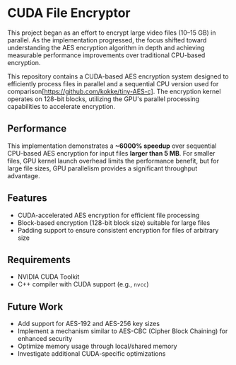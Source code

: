 # CUDA File Encryptor

This project began as an effort to encrypt large video files (10–15 GB) in parallel. As the implementation progressed, the focus shifted toward understanding the AES encryption algorithm in depth and achieving measurable performance improvements over traditional CPU-based encryption.

This repository contains a CUDA-based AES encryption system designed to efficiently process files in parallel and a sequential CPU version used for comparison[https://github.com/kokke/tiny-AES-c]. The encryption kernel operates on 128-bit blocks, utilizing the GPU's parallel processing capabilities to accelerate encryption.

## Performance

This implementation demonstrates a **~6000% speedup** over sequential CPU-based AES encryption for input files **larger than 5 MB**. For smaller files, GPU kernel launch overhead limits the performance benefit, but for large file sizes, GPU parallelism provides a significant throughput advantage.

## Features

- CUDA-accelerated AES encryption for efficient file processing  
- Block-based encryption (128-bit block size) suitable for large files  
- Padding support to ensure consistent encryption for files of arbitrary size  

## Requirements

- NVIDIA CUDA Toolkit  
- C++ compiler with CUDA support (e.g., `nvcc`)  

## Future Work

- Add support for AES-192 and AES-256 key sizes  
- Implement a mechanism similar to AES-CBC (Cipher Block Chaining) for enhanced security  
- Optimize memory usage through local/shared memory  
- Investigate additional CUDA-specific optimizations 
